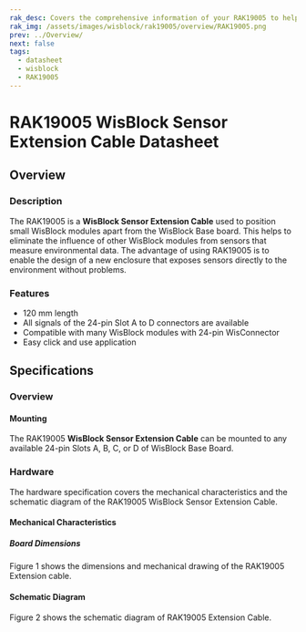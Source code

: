 ```yaml
---
rak_desc: Covers the comprehensive information of your RAK19005 to help you in using it. This information includes technical specifications, characteristics.
rak_img: /assets/images/wisblock/rak19005/overview/RAK19005.png
prev: ../Overview/
next: false
tags:
  - datasheet
  - wisblock
  - RAK19005
---
```


# RAK19005 WisBlock Sensor Extension Cable Datasheet

## Overview

### Description

The RAK19005 is a **WisBlock Sensor Extension Cable** used to position small WisBlock modules apart from the WisBlock Base board. This helps to eliminate the influence of other WisBlock modules from sensors that measure environmental data. The advantage of using RAK19005 is to enable the design of a new enclosure that exposes sensors directly to the environment without problems.

### Features 

* 120&nbsp;mm length
* All signals of the 24-pin Slot A to D connectors are available
* Compatible with many WisBlock modules with 24-pin WisConnector
* Easy click and use application

## Specifications

### Overview

#### Mounting

The RAK19005 **WisBlock Sensor Extension Cable** can be mounted to any available 24-pin Slots A, B, C, or D of WisBlock Base Board.

### Hardware

The hardware specification covers the mechanical characteristics and the schematic diagram of the RAK19005 WisBlock Sensor Extension Cable.

#### Mechanical Characteristics  

##### Board Dimensions  

Figure 1 shows the dimensions and mechanical drawing of the RAK19005 Extension cable.  

<rk-img
  src="/assets/images/wisblock/rak19005/datasheet/rak19005-detail.png"
  width="100%"
  caption="RAK19005 Sensor Extension Cable Mechanical Characteristics"
/>  

#### Schematic Diagram

Figure 2 shows the schematic diagram of RAK19005 Extension Cable.

<rk-img
  src="/assets/images/wisblock/rak19005/datasheet/rak19005-schematic1.png"
  width="100%"
  caption="RAK19005 WisBlock Sensor Extension Cable Schematic"
/>
